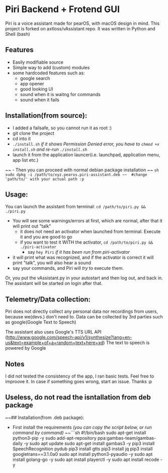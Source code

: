 # Piri Backend + Frotend GUI

Piri is a voice assistant made for pearOS, with macOS design in mind. This project is forked on axtloss/vAssistant repo.
It was written in Python and Shell (bash)

## Features
- Easily modifiable source
- Simple way to add (custom) modules
- some hardcoded features such as:
    - google search
    - app opener
    - good looking UI
    - sound when it is waitng for commands
    - sound when it fails

## Installation(from source):
- I added a failsafe, so you cannot run it as root :)
- git clone the project
- cd into it
- `./install.sh` _if it shows Permission Denied error, you have to `chmod +x install.sh` and re-run `./install.sh`_
- launch it from the application launcer(i.e. launchpad, application menu, app list etc.)


~~ - Then you can proceed with normal debian package installation ~~
    ```sh
    sudo dpkg -i /path/to/xyz.pearos.piri-assistant.deb
  ~~  #change 'path/to/' with your actual path :p
    ```
## Usage:

You can launch the assistant from terminal: `cd /path/to/piri.py && ./piri.py`
- You will see some warnings/errors at first, which are normal, after that it will print out "talk"
    - it does not need an activator when launched from terminal. Execute it and you are good to go
    - if you want to test it WITH the activator, `cd /path/to/piri.py && ./piri-activator`
      - say `hey Piri` _if it has been run from piri-activator_
- it will print what was recognized, and if the activator is correct it will print "talk", you will also hear a sound
- say your commands, and Piri will _try_ to execute them.

Or, you put the vAssistant.py in your autostart and then log out, and back in. The assistant will be started on login after that.

## Telemetry/Data collection:
Piri does not directly collect any personal data nor recordings from users, because we(devs.) don't need to. Data can be collected by 3rd parties such as google(Google Text to Speech)

The assistant also uses Google's TTS URL API (http://www.google.com/speech-api/v1/synthesize?lang=en-us&text=example+of+a+random+text+here+xd)
The text to speech is powered by Google


## Notes
I did not tested the consistency of the app, I ran basic tests. Feel free to improove it. In case if something goes wrong, start an issue. Thanks :p




































## Useless, do not read the isntallation from deb package

~~## Installation(from .deb package): 
- First install the requirements _(you can copy the script below, or run command by command)_
~~```sh
#!/bin/bash
sudo apt-get install python3-pip -y
sudo add-apt-repository ppa:gambas-team/gambas-daily -y
sudo apt update
sudo apt-get install gambas3 -y
pip3 install SpeechRecognition pydub
pip3 install gtts
pip3 install jq
pip3 install googletrans==3.1.0a0
sudo apt install python3-pyaudio -y
sudo apt install golang-go -y
sudo apt install playerctl -y
sudo apt install recode -y
```
